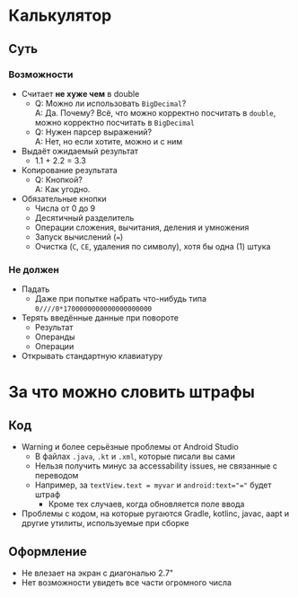 # Калькулятор

## Суть

### Возможности

- Считает __не хуже чем__ в double
  - Q: Можно ли использовать `BigDecimal`? <br />
    A: Да. Почему? Всё, что можно корректно посчитать в `double`, можно корректно посчитать в `BigDecimal`
  - Q: Нужен парсер выражений? <br />
    A: Нет, но если хотите, можно и с ним
- Выдаёт ожидаемый результат 
  - 1.1 + 2.2 = 3.3
- Копирование результата
  - Q: Кнопкой? <br />
    A: Как угодно.
- Обязательные кнопки
  - Числа от 0 до 9
  - Десятичный разделитель
  - Операции сложения, вычитания, деления и умножения
  - Запуск вычислений (`=`)
  - Очистка (`C`, `CE`, удаления по символу), хотя бы одна (1) штука

### Не должен

- Падать
  - Даже при попытке набрать что-нибудь типа `0////0*1700000000000000000000`
- Терять введённые данные при повороте
  - Результат
  - Операнды
  - Операции
- Открывать стандартную клавиатуру

# За что можно словить штрафы

## Код

- Warning и более серьёзные проблемы от Android Studio <!--, Gradle, kotlinc, javac, aapt и других утилит, используемых при сборке-->
  - В файлах `.java`, `.kt` и `.xml`, которые писали вы сами
  - Нельзя получить минус за accessability issues, не связанные с переводом
  - Например, за `textView.text = myvar` и `android:text="="` будет штраф
    - Кроме тех случаев, когда обновляется поле ввода
- Проблемы с кодом, на которые ругаются Gradle, kotlinc, javac, aapt и другие утилиты, используемые при сборке

## Оформление

- Не влезает на экран с диагональю 2.7"
- Нет возможности увидеть все части огромного числа
